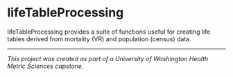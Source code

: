 # lifeTableProcessing

<!-- badges: start -->
<!-- badges: end -->

lifeTableProcessing provides a suite of functions useful for creating life 
tables derived from mortality (VR) and population (census) data.

---

_This project was created as part of a University of Washington Health Metric 
Sciences capstone._

